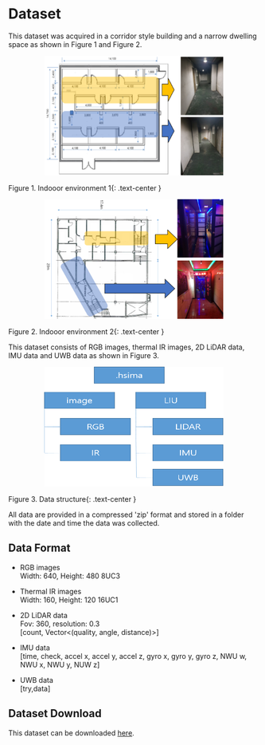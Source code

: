 # Dataset
This dataset was acquired in a corridor style building and a narrow dwelling space as shown in Figure 1 and Figure 2.

<p align="center"><img src="Indoor_environment_1.png"  width="360" height="240"></p>
Figure 1. Indooor environment 1{: .text-center }

<p align="center"><img src="Indoor_environment_2.png"  width="360" height="240"></p>
Figure 2. Indooor environment 2{: .text-center }  

This dataset consists of RGB images, thermal IR images, 2D LiDAR data, IMU data and UWB data as shown in Figure 3.  

<p align="center"><img src="data_structure.png" width="360" height="240"></p>
Figure 3. Data structure{: .text-center }  

All data are provided in a compressed 'zip' format and stored in a folder with the date and time the data was collected.  

## Data Format
- RGB images  
Width: 640, Height: 480 8UC3  

- Thermal IR images  
Width: 160, Height: 120 16UC1  

- 2D LiDAR data  
Fov: 360, resolution: 0.3  
[count, Vector<(quality, angle, distance)>]  

- IMU data  
[time, check, accel x, accel y, accel z, gyro x, gyro y, gyro z, NWU w, NWU x, NWU y, NUW z]  

- UWB data  
[try,data]  



## Dataset Download
This dataset can be downloaded [here](https://drive.google.com/drive/folders/1pY3LgR_v4fpzPi170MBkokT65ScvDaCa?usp=sharing).



